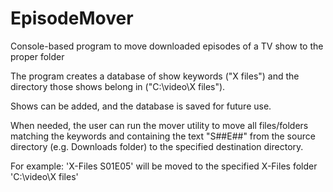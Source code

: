 # EpisodeMover
Console-based program to move downloaded episodes of a TV show to the proper folder

The program creates a database of show keywords ("X files") and the directory those shows belong in ("C:\video\X files"). 

Shows can be added, and the database is saved for future use.

When needed, the user can run the mover utility to move all files/folders matching the keywords and containing the text "S##E##" from the source directory (e.g. Downloads folder) to the specified destination directory.

For example: 'X-Files S01E05' will be moved to the specified X-Files folder 'C:\video\X files'
